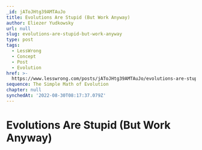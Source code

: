 ```yaml
---
_id: jAToJHtg39AMTAuJo
title: Evolutions Are Stupid (But Work Anyway)
author: Eliezer Yudkowsky
url: null
slug: evolutions-are-stupid-but-work-anyway
type: post
tags:
  - LessWrong
  - Concept
  - Post
  - Evolution
href: >-
  https://www.lesswrong.com/posts/jAToJHtg39AMTAuJo/evolutions-are-stupid-but-work-anyway
sequence: The Simple Math of Evolution
chapter: null
synchedAt: '2022-08-30T08:17:37.079Z'
---
```

# Evolutions Are Stupid (But Work Anyway)

